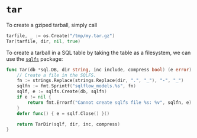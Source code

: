 # `tar`

To create a gziped tarball, simply call

```go
tarfile, _ := os.Create("/tmp/my.tar.gz")
Tar(tarfile, dir, nil, true)
```

To create a tarball in a SQL table by taking the table as a filesystem, we can use the [`sqlfs`](https://github.com/wangkuiyi/sqlfs) package:

```go
func Tar(db *sql.DB, dir string, inc include, compress bool) (e error) {
	// Create a file in the SQLFS.
	fn := strings.Replace(strings.Replace(dir, ".", "_"), "-", "_")
	sqlfn := fmt.Sprintf("sqlflow_models.%s", fn)
	sqlf, e := sqlfs.Create(db, sqlfn)
	if e != nil {
		return fmt.Errorf("Cannot create sqlfs file %s: %v", sqlfn, e)
	}
	defer func() { e = sqlf.Close() }()

	return TarDir(sqlf, dir, inc, compress)
}
```
